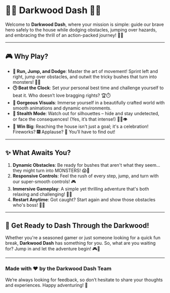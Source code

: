 # 🏃‍♂️ **Darkwood Dash** 🌲💨

Welcome to **Darkwood Dash**, where your mission is simple: guide our brave hero safely to the house while dodging obstacles, jumping over hazards, and embracing the thrill of an action-packed journey! 🚀✨

---

## 🎮 **Why Play?**
- **🏃 Run, Jump, and Dodge**: Master the art of movement! Sprint left and right, jump over obstacles, and outwit the tricky bushes that turn into monsters! 👹🌿
- **🕒 Beat the Clock**: Set your personal best time and challenge yourself to beat it. Who doesn’t love bragging rights? 🏆⏱️
- **🌟 Gorgeous Visuals**: Immerse yourself in a beautifully crafted world with smooth animations and dynamic environments.
- **👀 Stealth Mode**: Watch out for silhouettes – hide and stay undetected, or face the consequences! (Yes, it’s that intense!) 🕵️‍♂️👁️
- **🎉 Win Big**: Reaching the house isn't just a goal; it's a celebration! Fireworks? 🎆 Applause? 👏 You’ll have to find out!

---

## ✨ **What Awaits You?**
1. **Dynamic Obstacles**: Be ready for bushes that aren't what they seem... they might turn into MONSTERS! 😱🌳
2. **Responsive Controls**: Feel the rush of every step, jump, and turn with our super-smooth controls! 🎮
3. **Immersive Gameplay**: A simple yet thrilling adventure that's both relaxing and challenging! 🎨🧩
4. **Restart Anytime**: Got caught? Start again and show those obstacles who's boss! 💪🔄

---

## 🚀 **Get Ready to Dash Through the Darkwood!**
Whether you're a seasoned gamer or just someone looking for a quick fun break, **Darkwood Dash** has something for you. So, what are you waiting for? Jump in and let the adventure begin! 🎮🌈

---

### Made with ❤️ by the Darkwood Dash Team
We’re always looking for feedback, so don’t hesitate to share your thoughts and experiences. Happy adventuring! 🎉
